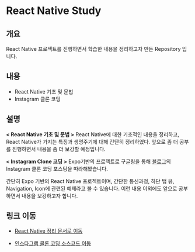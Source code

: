 # React Native Study

## 개요

React Native 프로젝트를 진행하면서 학습한 내용을 정리하고자 만든 Repository 입니다.

## 내용

- React Native 기초 및 문법
- Instagram 클론 코딩

## 설명

__< React Native 기초 및 문법 >__
React Native에 대한 기초적인 내용을 정리하고, React Native가 가지는 특징과 생명주기에 대해 간단히 정리하였다. 앞으로 좀 더 공부를 진행하면서 내용을 좀 더 보강할 예정입니다.

__< Instagram Clone 코딩 >__
Expo기반의 프로젝트로 구글링을 통해 [블로그](https://busy.org/@anpigon/react-native-ui-5-1548346515419)의 Instagram 클론 코딩 포스팅을 따라해봤습니다.

간단히 Expo 기반의 React Native 프로젝트이며, 간단한 통신과정, 하단 탭 뷰, Navigation, Icon에 관련된 예제라고 볼 수 있습니다. 이런 내용 이외에도 앞으로 공부하면서 내용을 보강하고자 합니다.

## 링크 이동

- [React Native 정리 문서로 이동](./study/ReactNative-Study.md)

- [인스타그램 클론 코딩 소스코드 이동](./instagramClone)


